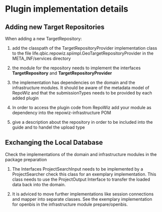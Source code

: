 # Plugin implementation details
## Adding new Target Repositories

When adding a new TargetRepository:

1. add the classpath of the TargetRepositoryProvider implementation class to the 
file life.qbic.repowiz.spiimpl.GeoTargetRepositoryProvider in the META_INF/services directory

2. the module for the repository needs to implement the interfaces __TargetRepository__ and __TargetRepositoryProvider__

3. the implementation has dependencies on the domain and the infrastructure modules. It should be aware of the 
metadata model of RepoWiz and that the submissionTypes needs to be provided by each added plugin

4. In order to access the plugin code from RepoWiz add your module as dependency into the 
repowiz-infrastructure POM

5. give a description about the repository in order to be included into the guide and to handel the
upload type

## Exchanging the Local Database

Check the implementations of the domain and infrastructure modules in the package preparation

1. The Interfaces ProjectSearchInput needs to be implemented by a ProjectSearcher
check this class for an exemplary implementation. This class needs to use the ProjectOutput Interface
to transfer the loaded data back into the domain.

2. It is adviced to move further implementations like session connections and mapper into separate classes.
See the exemplary implementation for openbis in the infrastructure module prepare/openbis.